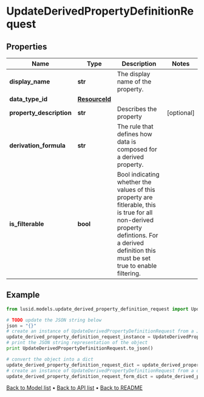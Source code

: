 # UpdateDerivedPropertyDefinitionRequest


## Properties
Name | Type | Description | Notes
------------ | ------------- | ------------- | -------------
**display_name** | **str** | The display name of the property. | 
**data_type_id** | [**ResourceId**](ResourceId.md) |  | 
**property_description** | **str** | Describes the property | [optional] 
**derivation_formula** | **str** | The rule that defines how data is composed for a derived property. | 
**is_filterable** | **bool** | Bool indicating whether the values of this property are fitlerable, this is true for all non-derived property defintions.  For a derived definition this must be set true to enable filtering. | 

## Example

```python
from lusid.models.update_derived_property_definition_request import UpdateDerivedPropertyDefinitionRequest

# TODO update the JSON string below
json = "{}"
# create an instance of UpdateDerivedPropertyDefinitionRequest from a JSON string
update_derived_property_definition_request_instance = UpdateDerivedPropertyDefinitionRequest.from_json(json)
# print the JSON string representation of the object
print UpdateDerivedPropertyDefinitionRequest.to_json()

# convert the object into a dict
update_derived_property_definition_request_dict = update_derived_property_definition_request_instance.to_dict()
# create an instance of UpdateDerivedPropertyDefinitionRequest from a dict
update_derived_property_definition_request_form_dict = update_derived_property_definition_request.from_dict(update_derived_property_definition_request_dict)
```
[Back to Model list](../README.md#documentation-for-models) &#8226; [Back to API list](../README.md#documentation-for-api-endpoints) &#8226; [Back to README](../README.md)


